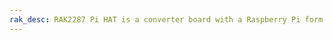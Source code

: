 ```yaml
---
rak_desc: RAK2287 Pi HAT is a converter board with a Raspberry Pi form factor with a 40-pin compatible header that enables the RAK2287 LPWAN concentrator module to be mounted on the top of the Raspberry Pi.
---
```


<rk-redirect to="/Product-Categories/WisHat/RAK2287-Pi-HAT/Overview/" />